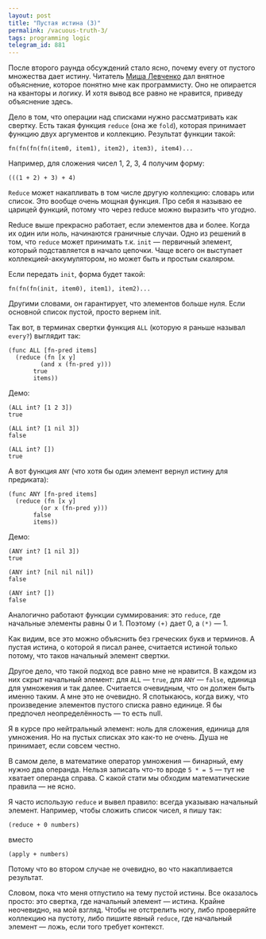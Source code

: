 ```yaml
---
layout: post
title: "Пустая истина (3)"
permalink: /vacuous-truth-3/
tags: programming logic
telegram_id: 881
---
```


[user]: https://t.me/themishkun

После второго раунда обсуждений стало ясно, почему every от пустого множества
дает истину. Читатель [Миша Левченко][user] дал внятное объяснение, которое
понятно мне как программисту. Оно не опирается на кванторы и логику. И хотя
вывод все равно не нравится, приведу объяснение здесь.

Дело в том, что операции над списками нужно рассматривать как свертку. Есть
такая функция `reduce` (она же `fold`), которая принимает функцию двух
аргументов и коллекцию. Результат функции такой:

~~~text
fn(fn(fn(fn(item0, item1), item2), item3), item4)...
~~~

Например, для сложения чисел 1, 2, 3, 4 получим форму:

~~~text
(((1 + 2) + 3) + 4)
~~~

`Reduce` может накапливать в том числе другую коллекцию: словарь или список. Это
вообще очень мощная функция. Про себя я называю ее царицей функций, потому что
через reduce можно выразить что угодно.

Reduce выше прекрасно работает, если элементов два и более. Когда их один или
ноль, начинаются граничные случаи. Одно из решений в том, что `reduce` может
принимать т.к. `init` — первичный элемент, который подставляется в начало
цепочки. Чаще всего он выступает коллекцией-аккумулятором, но может быть и
простым скаляром.

Если передать `init`, форма будет такой:

~~~text
fn(fn(fn(init, item0), item1), item2)...
~~~

Другими словами, он гарантирует, что элементов больше нуля. Если основной список
пустой, просто вернем init.

Так вот, в терминах свертки функция `ALL` (которую я раньше называл `every?`)
выглядит так:

~~~text
(func ALL [fn-pred items]
  (reduce (fn [x y]
         (and x (fn-pred y)))
       true
       items))
~~~

Демо:

~~~text
(ALL int? [1 2 3])
true

(ALL int? [1 nil 3])
false

(ALL int? [])
true
~~~

А вот функция `ANY` (что хотя бы один элемент вернул истину для предиката):

~~~text
(func ANY [fn-pred items]
  (reduce (fn [x y]
         (or x (fn-pred y)))
       false
       items))
~~~

Демо:

~~~text
(ANY int? [1 nil 3])
true

(ANY int? [nil nil nil])
false

(ANY int? [])
false
~~~

Аналогично работают функции суммирования: это `reduce`, где начальные элементы
равны 0 и 1. Поэтому `(+)` дает 0, а `(*)` — 1.

Как видим, все это можно объяснить без греческих букв и терминов. А пустая
истина, о которой я писал ранее, считается истиной только потому, что таков
начальный элемент свертки.

Другое дело, что такой подход все равно мне не нравится. В каждом из них скрыт
начальный элемент: для `ALL` — `true`, для `ANY` — `false`, единица для
умножения и так далее. Считается очевидным, что он должен быть именно таким. А
мне это не очевидно. Я спотыкаюсь, когда вижу, что произведение элементов
пустого списка равно единице. Я бы предпочел неопределённость — то есть null.

Я в курсе про нейтральный элемент: ноль для сложения, единица для умножения. Но
на пустых списках это как-то не очень. Душа не принимает, если совсем честно.

В самом деле, в математике оператор умножения — бинарный, ему нужно два
операнда. Нельзя записать что-то вроде `5 * = 5` — тут не хватает операнда
справа. С какой стати мы обходим математические правила — не ясно.

Я часто использую `reduce` и вывел правило: всегда указываю начальный
элемент. Например, чтобы сложить список чисел, я пишу так:

~~~text
(reduce + 0 numbers)
~~~

вместо

~~~text
(apply + numbers)
~~~

Потому что во втором случае не очевидно, во что накапливается результат.

Словом, пока что меня отпустило на тему пустой истины. Все оказалось просто: это
свертка, где начальный элемент — истина. Крайне неочевидно, на мой взгляд. Чтобы
не отстрелить ногу, либо проверяйте коллекцию на пустоту, либо пишите явный
`reduce`, где начальный элемент — ложь, если того требует контекст.
